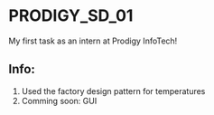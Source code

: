 # PRODIGY_SD_01
My first task as an intern at Prodigy InfoTech!

<h2>Info:</h2>
<ol>
  <li>Used the factory design pattern for temperatures</li>
  <li>Comming soon: GUI</li>
</ol>
